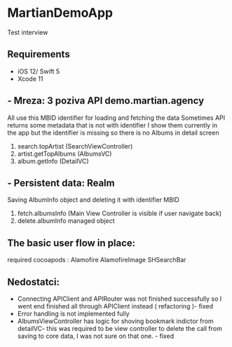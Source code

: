 # MartianDemoApp
Test interview
## Requirements
- iOS 12/ Swift 5
- Xcode 11


## - Mreza:  3 poziva API demo.martian.agency
All use  this MBID identifier for loading and fetching the data
Sometimes API returns some metadata that is not with identifier I show them currently in the app
but the identifier is missing so there is no Albums in detail screen

1. search.topArtist (SearchViewController)
2. artist.getTopAlbums (AlbumsVC)
3. album.getInfo (DetailVC)

## - Persistent data: Realm
Saving AlbumInfo object and deleting it with identifier MBID

1. fetch.albumsInfo (Main View Controller is visible if user navigate back)
2. delete.albumInfo managed object

## The basic user flow in place:
required cocoapods :
Alamofire
AlamofireImage
SHSearchBar


## Nedostatci:
- Connecting APIClient and APIRouter was not finished successfully so I went end finished all through
  APIClient instead ( refactoring )- fixed
- Error handling is not implemented fully
- AlbumsViewController has logic for shoving bookmark indictor from detailVC- this was required to be view controller to delete the call from saving  to core data, I was not sure on that one.  - fixed

